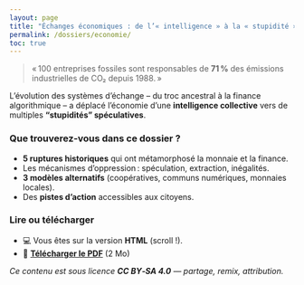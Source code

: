```yaml
---
layout: page
title: "Échanges économiques : de l’« intelligence » à la « stupidité » économiques"
permalink: /dossiers/economie/
toc: true
---
```


> « 100 entreprises fossiles sont responsables de **71 %** des émissions industrielles de CO₂ depuis 1988. »

L’évolution des systèmes d’échange – du troc ancestral à la finance algorithmique – a déplacé l’économie d’une **intelligence collective** vers de multiples **“stupidités” spéculatives**.

### Que trouverez‑vous dans ce dossier ?
- **5 ruptures historiques** qui ont métamorphosé la monnaie et la finance.
- Les mécanismes d’oppression : spéculation, extraction, inégalités.
- **3 modèles alternatifs** (coopératives, communs numériques, monnaies locales).
- Des **pistes d’action** accessibles aux citoyens.

### Lire ou télécharger
- 💻 Vous êtes sur la version **HTML** (scroll !).
- 📄 **[Télécharger le PDF](dossier.pdf)** (2 Mo)

_Ce contenu est sous licence **CC BY‑SA 4.0** — partage, remix, attribution._
